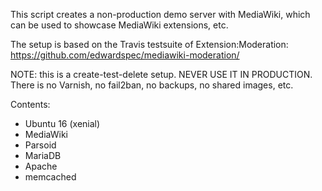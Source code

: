 This script creates a non-production demo server with MediaWiki,
which can be used to showcase MediaWiki extensions, etc.

The setup is based on the Travis testsuite of Extension:Moderation:
https://github.com/edwardspec/mediawiki-moderation/

NOTE: this is a create-test-delete setup. NEVER USE IT IN PRODUCTION.
There is no Varnish, no fail2ban, no backups, no shared images, etc.

Contents:
- Ubuntu 16 (xenial)
- MediaWiki
- Parsoid
- MariaDB
- Apache
- memcached
